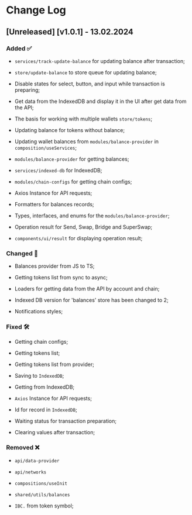 # Change Log

## [Unreleased] [v1.0.1] - 13.02.2024

### Added ✅

-   `services/track-update-balance` for updating balance after transaction;

-   `store/update-balance` to store queue for updating balance;

-   Disable states for select, button, and input while transaction is preparing;

-   Get data from the IndexedDB and display it in the UI after get data from the API;

-   The basis for working with multiple wallets `store/tokens`;

-   Updating balance for tokens without balance;

-   Updating wallet balances from `modules/balance-provider` in `composition/useServices`;

-   `modules/balance-provider` for getting balances;

-   `services/indexed-db` for IndexedDB;

-   `modules/chain-configs` for getting chain configs;

-   Axios Instance for API requests;

-   Formatters for balances records;

-   Types, interfaces, and enums for the `modules/balance-provider`;

-   Operation result for Send, Swap, Bridge and SuperSwap;

-   `components/ui/result` for displaying operation result;

### Changed 📝

-   Balances provider from JS to TS;

-   Getting tokens list from sync to async;

-   Loaders for getting data from the API by account and chain;

-   Indexed DB version for 'balances' store has been changed to 2;

-   Notifications styles;

### Fixed 🛠️

-   Getting chain configs;

-   Getting tokens list;

-   Getting tokens list from provider;

-   Saving to `IndexedDB`;

-   Getting from IndexedDB;

-   `Axios` Instance for API requests;

-   Id for record in `IndexedDB`;

-   Waiting status for transaction preparation;

-   Clearing values after transaction;

### Removed ❌

-   `api/data-provider`

-   `api/networks`

-   `compositions/useInit`

-   `shared/utils/balances`

-   `IBC.` from token symbol;
